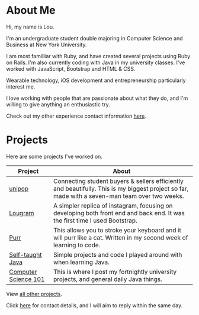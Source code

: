About Me
===

Hi, my name is Lou. 

I'm an undergraduate student double majoring in Computer Science and Business at New York University.

I am most familliar with Ruby, and have created several projects using Ruby on Rails. I'm also currently coding with Java in my university classes. I've worked with JavaScript, Bootstrap and HTML & CSS. 

Wearable technology, iOS development and entrepreneurship particularly interest me.

I love working with people that are passionate about what they do, and I'm willing to give anything an enthusiastic try.

Check out my other experience contact information [here].


Projects
===

Here are some projects I've worked on.

|    Project    | About |
|--------|--------|
|[unipop]| Connecting student buyers & sellers efficiently and beautifully. This is my biggest project so far, made with a seven-man team over two weeks.|
|[Lougram]| A simpler replica of instagram, focusing on developing both front end and back end. It was the first time I used Bootstrap. |
|[Purr] | This allows you to stroke your keyboard and it will purr like a cat. Written in my second week of learning to code. |
|[Self-taught Java]| Simple projects and code I played around with when learning Java. |
|[Computer Science 101] | This is where I post my fortnightly university projects, and general daily Java things. |

View [all other projects].

Click [here] for contact details, and I will aim to reply within the same day.

[all other projects]:https://github.com/loulai?tab=repositories
[here]:https://www.linkedin.com/in/loulai/
[unipop]:https://github.com/StephanMusgrave/unipop
[Lougram]:https://github.com/loulai/Creating_Instagram
[Purr]: https://github.com/loulai/Purr
[Follow the Food]:https://github.com/loulai/follow_the_food
[Self-taught Java]:https://github.com/loulai/learning_java
[Computer Science 101]:https://github.com/loulai/nyuJava
[haptic technology]:http://
[wearbles]:http://

<!--|[Follow the Food]| My own for-fun food blog, created using Rails (work in progress).| -->